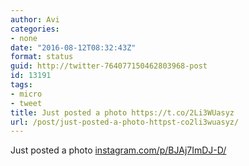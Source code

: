 ```yaml
---
author: Avi
categories:
- none
date: "2016-08-12T08:32:43Z"
format: status
guid: http://twitter-764077150462803968-post
id: 13191
tags:
- micro
- tweet
title: Just posted a photo https://t.co/2Li3WUasyz
url: /post/just-posted-a-photo-httpst-co2li3wuasyz/
---
```

Just posted a photo [instagram.com/p/BJAj7ImDJ-D/](https://www.instagram.com/p/BJAj7ImDJ-D/)